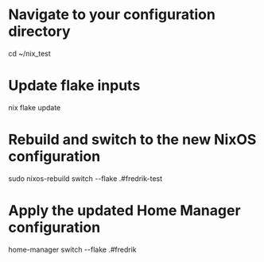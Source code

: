 # Navigate to your configuration directory
cd ~/nix_test

# Update flake inputs
nix flake update

# Rebuild and switch to the new NixOS configuration
sudo nixos-rebuild switch --flake .#fredrik-test

# Apply the updated Home Manager configuration
home-manager switch --flake .#fredrik